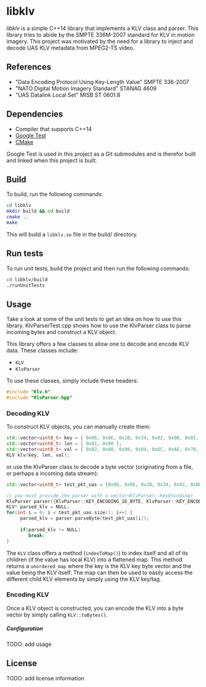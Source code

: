 # libklv
*libklv* is a simple C++14 library that implements a KLV class and parser. This library tries to abide by the SMPTE 336M-2007
standard for KLV in motion imagery. This project was motivated by the need for a library to inject and decode UAS KLV metadata
from MPEG2-TS video. 


## References
* "Data Encoding Protocol Using Key-Length Value" SMPTE 336-2007
* "NATO Digital Motion Imagery Standard" STANAG 4609
* "UAS Datalink Local Set" MISB ST 0601.8 


## Dependencies

* Compiler that supports C++14
* [Google Test](https://github.com/google/googletest)
* [CMake](https://cmake.org/)

Google Test is used in this project as a Git submodules and is therefor built and linked when this project is built.


## Build

To build, run the following commands:
```bash
cd libklv
mkdir build && cd build
cmake ..
make
```
This will build a `libklv.so` file in the build/ directory.


## Run tests

To run unit tests, build the project and then run the following commands:
```bash
cd libklv/build
./runUnitTests
```


## Usage

Take a look at some of the unit tests to get an idea on how to use this library. KlvParserTest.cpp shows how to use the
KlvParser class to parse incoming bytes and construct a KLV object. 

This library offers a few classes to allow one to decode and encode KLV data. These classes include:
 * `KLV`
 * `KlvParser`
 
To use these classes, simply include these headers:
```cpp
#include "Klv.h"
#include "KlvParser.hpp"
```


### Decoding KLV

To construct KLV objects, you can manually create them:
```cpp
std::vector<uint8_t> key = { 0x06, 0x0E, 0x2B, 0x34, 0x02, 0x0B, 0x01, 0x01, 0x0E, 0x01, 0x03, 0x01, 0x01, 0x00, 0x00, 0x00 };
std::vector<uint8_t> len = { 0x81, 0x90 };
std::vector<uint8_t> val = { 0x02, 0x08, 0x00, 0x04, 0x6C, 0xAE, 0x70, 0xF9, 0x80, 0xCF, 0x41, 0x01, 0x01, 0x05, 0x02, 0xE1, 0x91, 0x06, 0x02, 0x06, 0x0D, 0x07, 0x02, 0x0A, 0xE1, 0x0B, 0x02, 0x49, 0x52, 0x0C, 0x0E, 0x47, 0x65, 0x6F, 0x64, 0x65, 0x74, 0x69, 0x63, 0x20, 0x57, 0x47, 0x53, 0x38, 0x34, 0x0D, 0x04, 0x4D, 0xCC, 0x41, 0x90, 0x0E, 0x04, 0xB1, 0xD0, 0x3D, 0x96, 0x0F, 0x02, 0x1B, 0x2E, 0x10, 0x02, 0x00, 0x84, 0x11, 0x02, 0x00, 0x4A, 0x12, 0x04, 0xE7, 0x23, 0x0B, 0x61, 0x13, 0x04, 0xFD, 0xE8, 0x63, 0x8E, 0x14, 0x04, 0x03, 0x0B, 0xC7, 0x1C, 0x15, 0x04, 0x00, 0x9F, 0xB9, 0x38, 0x16, 0x04, 0x00, 0x00, 0x01, 0xF8, 0x17, 0x04, 0x4D, 0xEC, 0xDA, 0xF4, 0x18, 0x04, 0xB1, 0xBC, 0x81, 0x74, 0x19, 0x02, 0x0B, 0x8A, 0x28, 0x04, 0x4D, 0xEC, 0xDA, 0xF4, 0x29, 0x04, 0xB1, 0xBC, 0x81, 0x74, 0x2A, 0x02, 0x0B, 0x8A, 0x38, 0x01, 0x31, 0x39, 0x04, 0x00, 0x9F, 0x85, 0x4D, 0x01, 0x02, 0xB7, 0xEB };
KLV klv(key, len, val);
```
 
or use the KlvParser class to decode a byte vector (originating from a file, or perhaps a incoming data stream):
```cpp
std::vector<uint8_t> test_pkt_uas = {0x06, 0x0E, 0x2B, 0x34, 0x02, 0x0B, 0x01, 0x01, 0x0E, 0x01, 0x03, 0x01, 0x01, 0x00, 0x00, 0x00, 0x81, 0x90, 0x02, 0x08, 0x00, 0x04, 0x6C, 0xAE, 0x70, 0xF9, 0x80, 0xCF, 0x41, 0x01, 0x01, 0x05, 0x02, 0xE1, 0x91, 0x06, 0x02, 0x06, 0x0D, 0x07, 0x02, 0x0A, 0xE1, 0x0B, 0x02, 0x49, 0x52, 0x0C, 0x0E, 0x47, 0x65, 0x6F, 0x64, 0x65, 0x74, 0x69, 0x63, 0x20, 0x57, 0x47, 0x53, 0x38, 0x34, 0x0D, 0x04, 0x4D, 0xCC, 0x41, 0x90, 0x0E, 0x04, 0xB1, 0xD0, 0x3D, 0x96, 0x0F, 0x02, 0x1B, 0x2E, 0x10, 0x02, 0x00, 0x84, 0x11, 0x02, 0x00, 0x4A, 0x12, 0x04, 0xE7, 0x23, 0x0B, 0x61, 0x13, 0x04, 0xFD, 0xE8, 0x63, 0x8E, 0x14, 0x04, 0x03, 0x0B, 0xC7, 0x1C, 0x15, 0x04, 0x00, 0x9F, 0xB9, 0x38, 0x16, 0x04, 0x00, 0x00, 0x01, 0xF8, 0x17, 0x04, 0x4D, 0xEC, 0xDA, 0xF4, 0x18, 0x04, 0xB1, 0xBC, 0x81, 0x74, 0x19, 0x02, 0x0B, 0x8A, 0x28, 0x04, 0x4D, 0xEC, 0xDA, 0xF4, 0x29, 0x04, 0xB1, 0xBC, 0x81, 0x74, 0x2A, 0x02, 0x0B, 0x8A, 0x38, 0x01, 0x31, 0x39, 0x04, 0x00, 0x9F, 0x85, 0x4D, 0x01, 0x02, 0xB7, 0xEB};

// you must provide the parser with a vector<KlvParser::KeyEncoding>
KlvParser parser({KlvParser::KEY_ENCODING_16_BYTE, KlvParser::KEY_ENCODING_BER_OID});
KLV* parsed_klv = NULL;
for(int i = 0; i < test_pkt_uas.size(); i++) {
     parsed_klv = parser.parseByte(test_pkt_uas[i]);
     
     if(parsed_klv != NULL)
        break;
}
```

The `KLV` class offers a method (`indexToMap()`) to index itself and all of its children (if the value has local KLV)
into a flattened map. This method returns a `unordered_map` where the key is the KLV key byte vector and the value being 
the KLV itself. The map can then be used to easily access the different child KLV elements by simply using the KLV 
key/tag.

### Encoding KLV

Once a KLV object is constructed, you can encode the KLV into a byte vector by simply calling `KLV::toBytes()`.
 

##### Configuration

TODO: add usage


## License

TODO: add license information

